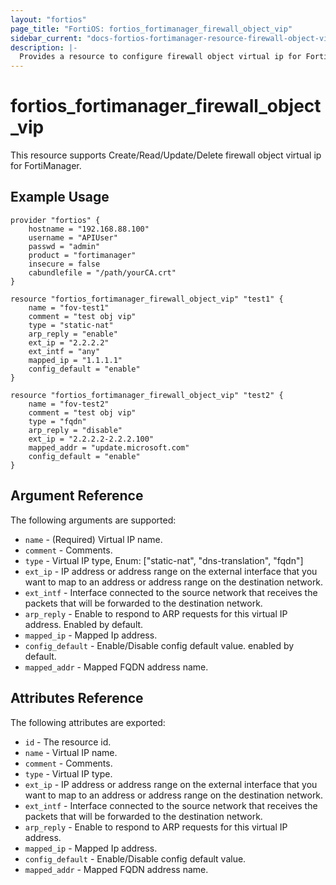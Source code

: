 ```yaml
---
layout: "fortios"
page_title: "FortiOS: fortios_fortimanager_firewall_object_vip"
sidebar_current: "docs-fortios-fortimanager-resource-firewall-object-vip"
description: |-
  Provides a resource to configure firewall object virtual ip for FortiManager.
---
```


# fortios_fortimanager_firewall_object_vip
This resource supports Create/Read/Update/Delete firewall object virtual ip for FortiManager.

## Example Usage
```hcl
provider "fortios" {
	hostname = "192.168.88.100"
	username = "APIUser"
	passwd = "admin"
	product = "fortimanager"
	insecure = false
	cabundlefile = "/path/yourCA.crt"
}

resource "fortios_fortimanager_firewall_object_vip" "test1" {
	name = "fov-test1"
	comment = "test obj vip"
	type = "static-nat"
	arp_reply = "enable"
	ext_ip = "2.2.2.2"
	ext_intf = "any"
	mapped_ip = "1.1.1.1"
	config_default = "enable"
}

resource "fortios_fortimanager_firewall_object_vip" "test2" {
	name = "fov-test2"
	comment = "test obj vip"
	type = "fqdn"
	arp_reply = "disable"
	ext_ip = "2.2.2.2-2.2.2.100"
	mapped_addr = "update.microsoft.com"
	config_default = "enable"
}
```

## Argument Reference
The following arguments are supported:

* `name` - (Required) Virtual IP name.
* `comment` - Comments.
* `type` -  Virtual IP type, Enum: ["static-nat", "dns-translation", "fqdn"]
* `ext_ip` - IP address or address range on the external interface that you want to map to an address or address range on the destination network.
* `ext_intf` - Interface connected to the source network that receives the packets that will be forwarded to the destination network.
* `arp_reply` - Enable to respond to ARP requests for this virtual IP address. Enabled by default.
* `mapped_ip` - Mapped Ip address.
* `config_default` - Enable/Disable config default value. enabled by default.
* `mapped_addr` - Mapped FQDN address name.

## Attributes Reference
The following attributes are exported:

* `id` - The resource id.
* `name` - Virtual IP name.
* `comment` - Comments.
* `type` -  Virtual IP type.
* `ext_ip` - IP address or address range on the external interface that you want to map to an address or address range on the destination network.
* `ext_intf` - Interface connected to the source network that receives the packets that will be forwarded to the destination network.
* `arp_reply` - Enable to respond to ARP requests for this virtual IP address.
* `mapped_ip` - Mapped Ip address.
* `config_default` - Enable/Disable config default value.
* `mapped_addr` - Mapped FQDN address name.

